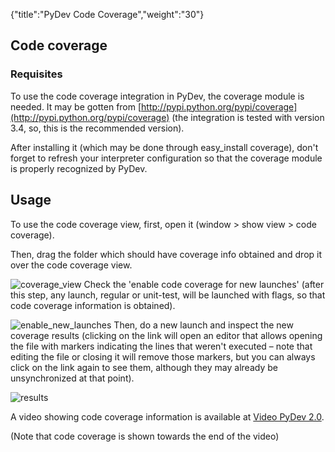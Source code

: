 {"title":"PyDev Code Coverage","weight":"30"}

## Code coverage

### Requisites

To use the code coverage integration in PyDev, the coverage module is needed. It may be gotten from [http://pypi.python.org/pypi/coverage](http://pypi.python.org/pypi/coverage) (the integration is tested with version 3.4, so, this is the recommended version).

After installing it (which may be done through easy\_install coverage), don't forget to refresh your interpreter configuration so that the coverage module is properly recognized by PyDev.

## Usage

To use the code coverage view, first, open it (window > show view > code coverage).

Then, drag the folder which should have coverage info obtained and drop it over the code coverage view.

![coverage_view](/Images/appc/pydev.org/images/codecoverage/coverage_view.png)
Check the 'enable code coverage for new launches' (after this step, any launch, regular or unit-test, will be launched with flags, so that code coverage information is obtained).

![enable_new_launches](/Images/appc/pydev.org/images/codecoverage/enable_new_launches.png)
Then, do a new launch and inspect the new coverage results (clicking on the link will open an editor that allows opening the file with markers indicating the lines that weren't executed – note that editing the file or closing it will remove those markers, but you can always click on the link again to see them, although they may already be unsynchronized at that point).

![results](/Images/appc/pydev.org/images/codecoverage/results.png)

A video showing code coverage information is available at [Video PyDev 2.0](http://pydev.org/video_pydev_20.html).

(Note that code coverage is shown towards the end of the video)

